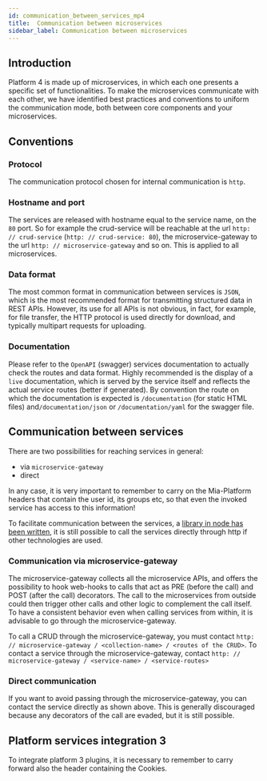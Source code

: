 ```yaml
---
id: communication_between_services_mp4
title:  Communication between microservices
sidebar_label: Communication between microservices
---
```

## Introduction

Platform 4 is made up of microservices, in which each one presents a specific set of functionalities. To make the microservices communicate with each other, we have identified best practices and conventions to uniform the communication mode, both between core components and your microservices.

## Conventions

### Protocol

The communication protocol chosen for internal communication is `http`.

### Hostname and port

The services are released with hostname equal to the service name, on the `80` port. So for example the crud-service will be reachable at the url `http: // crud-service` (`http: // crud-service: 80`), the microservice-gateway to the url `http: // microservice-gateway` and so on. This is applied to all microservices.

### Data format

The most common format in communication between services is `JSON`, which is the most recommended format for transmitting structured data in REST APIs.
However, its use for all APIs is not obvious, in fact, for example, for file transfer, the HTTP protocol is used directly for download, and typically multipart requests for uploading.

### Documentation

Please refer to the `OpenAPI` (swagger) services documentation to actually check the routes and data format. Highly recommended is the display of a `live` documentation, which is served by the service itself and reflects the actual service routes (better if generated). By convention the route on which the documentation is expected is `/documentation` (for static HTML files) and`/documentation/json` or `/documentation/yaml` for the swagger file.

## Communication between services

There are two possibilities for reaching services in general:

- via `microservice-gateway`
- direct

In any case, it is very important to remember to carry on the Mia-Platform headers that contain the user id, its groups etc, so that even the invoked service has access to this information!

To facilitate communication between the services, a [library in node has been written](../development_suite/api-console/api-design/plugin_baas_4.md), it is still possible to call the services directly through http if other technologies are used.

### Communication via microservice-gateway

The microservice-gateway collects all the microservice APIs, and offers the possibility to hook web-hooks to calls that act as PRE (before the call) and POST (after the call) decorators. The call to the microservices from outside could then trigger other calls and other logic to complement the call itself. To have a consistent behavior even when calling services from within, it is advisable to go through the microservice-gateway.

To call a CRUD through the microservice-gateway, you must contact `http: // microservice-gateway / <collection-name> / <routes of the CRUD>`.
To contact a service through the microservice-gateway, contact `http: // microservice-gateway / <service-name> / <service-routes>`

### Direct communication

If you want to avoid passing through the microservice-gateway, you can contact the service directly as shown above. This is generally discouraged because any decorators of the call are evaded, but it is still possible.

## Platform services integration 3

To integrate platform 3 plugins, it is necessary to remember to carry forward also the header containing the Cookies.
